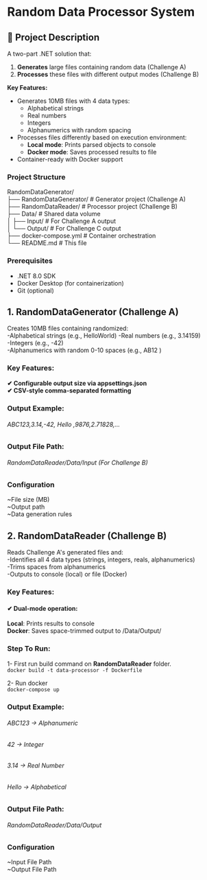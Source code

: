 # Random Data Processor System

## 📌 Project Description
A two-part .NET solution that:
1. **Generates** large files containing random data (Challenge A)
2. **Processes** these files with different output modes (Challenge B)

**Key Features:**
- Generates 10MB files with 4 data types:
  - Alphabetical strings
  - Real numbers
  - Integers
  - Alphanumerics with random spacing
- Processes files differently based on execution environment:
  - **Local mode**: Prints parsed objects to console
  - **Docker mode**: Saves processed results to file
- Container-ready with Docker support

### Project Structure
 RandomDataGenerator/  
 ├── RandomDataGenerator/ # Generator project (Challenge A)  
 ├── RandomDataReader/ # Processor project (Challenge B)  
 ├── Data/ # Shared data volume  
 │     ├── Input/ # For Challenge A output  
 │     └── Output/ # For Challenge C output  
 ├── docker-compose.yml # Container orchestration  
 └── README.md # This file  

### Prerequisites
- .NET 8.0 SDK  
- Docker Desktop (for containerization)  
- Git (optional)  

## 1. RandomDataGenerator (Challenge A)
Creates 10MB files containing randomized:  
  -Alphabetical strings (e.g., HelloWorld) 
  -Real numbers (e.g., 3.14159)  
  -Integers (e.g., -42)  
  -Alphanumerics with random 0-10 spaces (e.g., AB12 )  

### Key Features:
**✔ Configurable output size via appsettings.json**  
**✔ CSV-style comma-separated formatting**

### Output Example:
###### ABC123,3.14,-42, Hello ,9876,2.71828,...

### Output File Path:
###### RandomDataReader/Data/Input (For Challenge B)

### Configuration
~File size (MB)  
~Output path   
~Data generation rules  

## 2. RandomDataReader (Challenge B)
Reads Challenge A's generated files and:  
  -Identifies all 4 data types (strings, integers, reals, alphanumerics)  
  -Trims spaces from alphanumerics  
  -Outputs to console (local) or file (Docker)  

### Key Features:
#### ✔ Dual-mode operation:
**Local**: Prints results to console  
**Docker**: Saves space-trimmed output to /Data/Output/

### Step To Run:
1- First run build command on **RandomDataReader** folder.  
  `docker build -t data-processor -f Dockerfile`  

2- Run docker    
  `docker-compose up`  

### Output Example:
###### ABC123  → Alphanumeric  
###### 42      → Integer
###### 3.14    → Real Number  
###### Hello   → Alphabetical  

### Output File Path:
###### RandomDataReader/Data/Output

### Configuration
~Input File Path  
~Output File Path  
